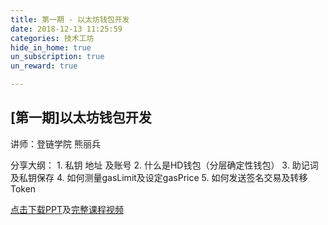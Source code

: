 ```yaml
---
title: 第一期 - 以太坊钱包开发
date: 2018-12-13 11:25:59
categories: 技术工坊
hide_in_home: true
un_subscription: true
un_reward: true

---
```


## [第一期]以太坊钱包开发

讲师：登链学院 熊丽兵

分享大纲：
    1. 私钥 地址 及账号
    2. 什么是HD钱包（分层确定性钱包）
    3. 助记词及私钥保存
    4. 如何测量gasLimit及设定gasPrice
    5. 如何发送签名交易及转移Token

[点击下载PPT](https://wiki.learnblockchain.cn/pdf/eth_wallet.pdf)及[完整课程视频](https://m.qlchat.com/wechat/page/channel-intro?channelId=2000002356009198)
